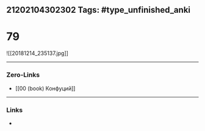 21202104302302
Tags: #type_unfinished_anki 
---
# 79

![[20181214_235137.jpg]]

---
### Zero-Links
- [[00 (book) Конфуций]]
---
### Links
-